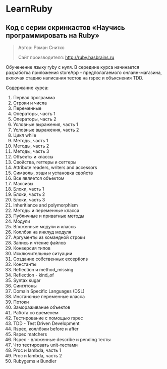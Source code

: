 LearnRuby
=========

Код с серии скринкастов «Научись программировать на Ruby»
-------------
> Автор: Роман Снитко
>
> Сайт производителя: http://ruby.hasbrains.ru

Обученение языку ryby с нуля. В середине курса начинается разработка приложения storeApp - предполагаемого онлайн-магазина, включая стадию написания тестов на rspec и объяснения TDD.

Содержание курса:

1. Первая программа
2. Строки и числа
3. Переменные
4. Операторы, часть 1
5. Операторы, часть 2
6. Условные выражения, часть 1
7. Условные выражения, часть 2
8. Цикл while
9. Методы, часть 1
10. Методы, часть 2
11. Методы, часть 3
12. Объекты и классы
13. Свойства, геттеры и сеттеры
14. Аttribute readers, writers and accessors
15. Символы, хэши и установка свойств
16. Все является объектом
17. Массивы
18. Блоки, часть 1
19. Блоки, часть 2
20. Блоки, часть 3
21. Inheritiance and polymorphism
22. Методы и переменные класса
23. Публичные и приватные методы
24. Модули
25. Вложенные модули и классы
26. Коллбэк на инклуд модуля
27. Аргументы из командной строки
28. Запись и чтение файлов
29. Конверсия типов
30. Исключительные ситуации
31. Создание собственных exceptions
32. Константы
33. Reflection и method_missing
34. Reflection - kind_of
35. Syntax sugar
36. Синглтоны
37. Domain Specific Languages (DSL)
38. Инстансные переменные класса
39. Потоки
40. Замораживание объектов
41. Работа со временем
42. Тестирование с помощью rspec
43. TDD - Test Driven Development
44. Rspec, коллбэки before и after
45. Rspec matchers
46. Rspec - вложенные describe и pending тесты
47. Что тестировать unit-тестами
48. Proc и lambda, часть 1
49. Proc и lambda, часть 2
50. Rubygems и Bundler
